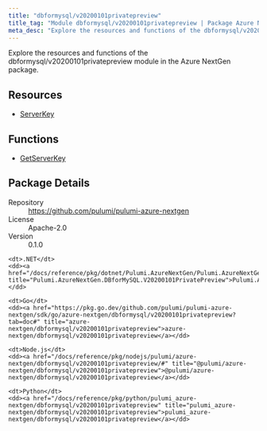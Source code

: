 ```yaml
---
title: "dbformysql/v20200101privatepreview"
title_tag: "Module dbformysql/v20200101privatepreview | Package Azure NextGen"
meta_desc: "Explore the resources and functions of the dbformysql/v20200101privatepreview module in the Azure NextGen package."
---
```


<!-- WARNING: this file was generated by Pulumi Docs Generator. -->
<!-- Do not edit by hand unless you're certain you know what you are doing! -->

Explore the resources and functions of the dbformysql/v20200101privatepreview module in the Azure NextGen package.

<h2 id="resources">Resources</h2>
<ul class="api">
    <li><a href="serverkey" title="ServerKey"><span class="symbol resource"></span>ServerKey</a></li>
</ul>

<h2 id="functions">Functions</h2>
<ul class="api">
    <li><a href="getserverkey" title="GetServerKey"><span class="symbol function"></span>GetServerKey</a></li>
</ul>

<h2 id="package-details">Package Details</h2>
<dl class="package-details">
	<dt>Repository</dt>
	<dd><a href="https://github.com/pulumi/pulumi-azure-nextgen">https://github.com/pulumi/pulumi-azure-nextgen</a></dd>
	<dt>License</dt>
	<dd>Apache-2.0</dd>
	<dt>Version</dt>
	<dd>0.1.0</dd>
</dl>



<dl class="tabular">

    <dt>.NET</dt>
    <dd><a href="/docs/reference/pkg/dotnet/Pulumi.AzureNextGen/Pulumi.AzureNextGen.DBforMySQL.V20200101PrivatePreview.html" title="Pulumi.AzureNextGen.DBforMySQL.V20200101PrivatePreview">Pulumi.AzureNextGen.DBforMySQL.V20200101PrivatePreview</a></dd>

    <dt>Go</dt>
    <dd><a href="https://pkg.go.dev/github.com/pulumi/pulumi-azure-nextgen/sdk/go/azure-nextgen/dbformysql/v20200101privatepreview?tab=doc#" title="azure-nextgen/dbformysql/v20200101privatepreview">azure-nextgen/dbformysql/v20200101privatepreview</a></dd>

    <dt>Node.js</dt>
    <dd><a href="/docs/reference/pkg/nodejs/pulumi/azure-nextgen/dbformysql/v20200101privatepreview/#" title="@pulumi/azure-nextgen/dbformysql/v20200101privatepreview">@pulumi/azure-nextgen/dbformysql/v20200101privatepreview</a></dd>

    <dt>Python</dt>
    <dd><a href="/docs/reference/pkg/python/pulumi_azure-nextgen/dbformysql/v20200101privatepreview" title="pulumi_azure-nextgen/dbformysql/v20200101privatepreview">pulumi_azure-nextgen/dbformysql/v20200101privatepreview</a></dd>

</dl>

